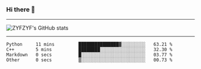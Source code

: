 ### Hi there 👋

-------

<!--

- 🔭 I’m currently working on ...
- 🌱 I’m currently learning Rust
- 👯 I’m looking to collaborate on ...
- 🤔 I’m looking for help with ...
- 💬 Ask me about ...
- 📫 How to reach me: ...
- 😄 Pronouns: ...
- ⚡ Fun fact: ...

-------
-->

![ZYFZYF's GitHub stats](https://github-readme-stats.vercel.app/api?username=ZYFZYF)


-------

<!--START_SECTION:waka-->

```text
Python     11 mins         ███████████████▓░░░░░░░░░   63.21 %
C++        5 mins          ████████░░░░░░░░░░░░░░░░░   32.30 %
Markdown   0 secs          █░░░░░░░░░░░░░░░░░░░░░░░░   03.77 %
Other      0 secs          ▒░░░░░░░░░░░░░░░░░░░░░░░░   00.73 %
```

<!--END_SECTION:waka-->



